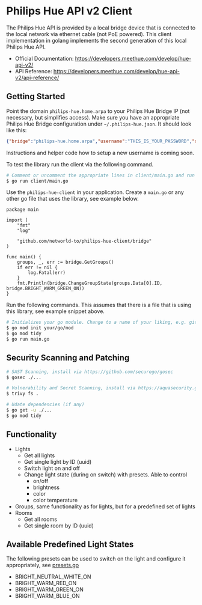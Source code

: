 # Philips Hue API v2 Client

The Philips Hue API is provided by a local bridge device that is connected to
the local network via ethernet cable (not PoE powered). This client implementation
in golang implements the second generation of this local Philips Hue API.

* Official Documentation: https://developers.meethue.com/develop/hue-api-v2/
* API Reference: https://developers.meethue.com/develop/hue-api-v2/api-reference/

## Getting Started

Point the domain `philips-hue.home.arpa` to your Philips Hue Bridge IP (not
necessary, but simplifies access). Make sure you have an appropriate Philips Hue
Bridge configuration under `~/.philips-hue.json`. It should look like this:

```json
{"bridge":"philips-hue.home.arpa","username":"THIS_IS_YOUR_PASSWORD","devicetype":"node-philips-hue"}
```

Instructions and helper code how to setup a new username is coming soon.

To test the library run the client via the following command.

```bash
# Comment or uncomment the appropriate lines in client/main.go and run
$ go run client/main.go
```

Use the `philips-hue-client` in your application. Create a `main.go` or any
other go file that uses the library, see example below.

```golang
package main

import (
	"fmt"
	"log"

	"github.com/networld-to/philips-hue-client/bridge"
)

func main() {
	groups, _, err := bridge.GetGroups()
	if err != nil {
		log.Fatal(err)
	}
	fmt.Println(bridge.ChangeGroupState(groups.Data[0].ID, bridge.BRIGHT_WARM_GREEN_ON))
}
```

Run the following commands. This assumes that there is a file that is using
this library, see example snippet above.

```bash
# Initializes your go module. Change to a name of your liking, e.g. github.com/yourusername/yourmodulename
$ go mod init your/go/mod
$ go mod tidy
$ go run main.go
```

## Security Scanning and Patching

```bash
# SAST Scanning, install via https://github.com/securego/gosec
$ gosec ./...

# Vulnerability and Secret Scanning, install via https://aquasecurity.github.io/trivy
$ trivy fs .

# Udate dependencies (if any)
$ go get -u ./...
$ go mod tidy
```

## Functionality

* Lights
    * Get all lights
    * Get single light by ID (uuid)
    * Switch light on and off
    * Change light state (during on switch) with presets. Able to control
        * on/off
        * brightness
        * color
        * color temperature
* Groups, same functionality as for lights, but for a predefined set of lights
* Rooms
    * Get all rooms
    * Get single room by ID (uuid)

## Available Predefined Light States

The following presets can be used to switch on the light and configure it
appropriately, see [presets.go](./bridge/presets.go)

* BRIGHT_NEUTRAL_WHITE_ON
* BRIGHT_WARM_RED_ON
* BRIGHT_WARM_GREEN_ON
* BRIGHT_WARM_BLUE_ON
